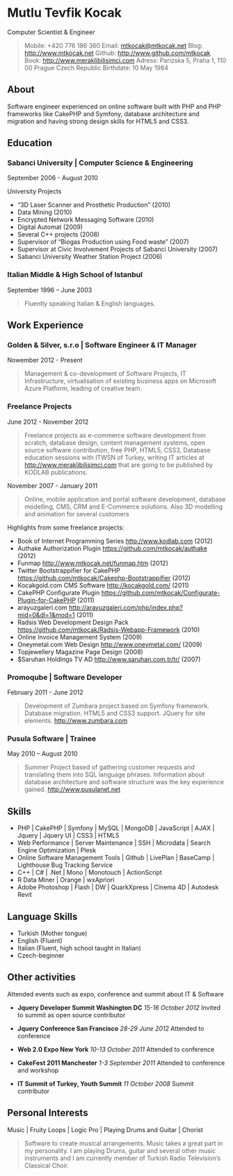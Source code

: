 # Mutlu Tevfik Kocak
Computer Scientist & Engineer

> Mobile: +420 776 186 360 
> Email: mtkocak@mtkocak.net 
> Blog: http://www.mtkocak.net 
> Github: http://www.github.com/mtkocak 
> Book: http://www.meraklibilisimci.com 
> Adress: Parizska 5, Praha 1, 110 00 Prague Czech Republic 
> Birthdate: 10 May 1984 

## About

Software engineer experienced on online software built with PHP and PHP frameworks like CakePHP and Symfony, database architecture and migration and having strong design skills for HTML5 and CSS3.

## Education

### Sabanci University | Computer Science & Engineering
September 2006 - August 2010

University Projects 
* “3D Laser Scanner and Prosthetic Production” (2010)
* Data Mining (2010)
* Encrypted Network Messaging Software (2010)
* Digital Automat (2009)
* Several C++ projects (2008)
* Supervisor of “Biogas Production using Food waste” (2007) 
* Supervisor at Civic Involvement Projects of Sabanci University (2007)
* Sabanci University Weather Station Project (2006)

### Italian Middle & High School of Istanbul 
September 1996 – June 2003 

> Fluently speaking Italian & English languages. 

## Work Experience

### Golden & Silver, s.r.o | Software Engineer & IT Manager
Nowember 2012 - Present

> Management & co-development of Software Projects, IT Infrastructure, virtualisation of existing business apps on Microsoft Azure Platform, leading of creative team.

### Freelance Projects
June 2012 - November 2012

> Freelance projects as e-commerce software development from scratch, database design, content management systems, open source software contribution, free PHP, HTML5, CSS3, Database education sessions with ITWSN of Turkey, writing IT articles at http://www.meraklibilisimci.com that are going to be published by KODLAB publications.

November 2007 - January 2011

> Online, mobile application and portal software development, database modelling, CMS, CRM and E-Commerce solutions. Also 3D modelling and animation for several customers

Highlights from some freelance projects:
* Book of Internet Programming Series http://www.kodlab.com (2012)
* Authake Authorization Plugin https://github.com/mtkocak/authake  (2012)
* Funmap http://www.mtkocak.net/funmap.htm  (2012)
* Twitter Bootstrappifier for CakePHP https://github.com/mtkocak/Cakephp-Bootstrappifier  (2012)
* Kocakgold.com CMS Software http://kocakgold.com/  (2011)
* CakePHP Configurate Plugin https://github.com/mtkocak/Configurate-Plugin-for-CakePHP (2011)
* arayuzgaleri.com http://arayuzgaleri.com/php/index.php?mid=0&dl=1&mod=1 (2011)
* Radsis Web Development Design Pack https://github.com/mtkocak/Radsis-Webapp-Framework (2010)
* Online Invoice Management System (2009)
* Oneymetal.com Web Design http://www.oneymetal.com/ (2009)
* Topjewellery Magazine Page Design (2008)
* $Saruhan Holdings TV AD http://www.saruhan.com.tr/tr/ (2007)

### Promoqube | Software Developer
February 2011 - June 2012 

> Development of Zumbara project based on Symfony framework. Database migration. HTML5 and CSS3 support. JQuery for site elements. http://www.zumbara.com

### Pusula Software | Trainee
May 2010 – August 2010
 
> Summer Project based of gathering customer requests and translating them into SQL language phrases. Information about database architecture and software structure was the key experience gained. http://www.pusulanet.net

## Skills

* PHP | CakePHP | Symfony | MySQL | MongoDB | JavaScript | AJAX | Jquery | Jquery UI | CSS3 | HTML5  
* Web Performance | Server Maintenance | SSH | Microdata | Search Engine Optimization | Plesk 
* Online Software Management Tools | Github | LivePlan | BaseCamp | Lighthouse Bug Tracking Service  
* C++ | C# | .Net | Mono | Monotouch | ActionScript 
* R Data Miner | Orange | wxApriori 
*  Adobe Photoshop | Flash | DW | QuarkXpress | Cinema 4D | Autodesk Revit 

## Language Skills

* Turkish (Mother tongue)
* English (Fluent)
* Italian (Fluent, high school taught in Italian) 
* Czech-beginner

## Other activities
Attended events such as expo, conference and summit about IT & Software 

* **Jquery Developer Summit Washington DC** 
*15-16 October 2012*
Invited to summit as open source contributor 

* **Jquery Conference San Francisco**
*28-29 June 2012*
Attended to conference 

* **Web 2.0 Expo New York**
*10-13 October 2011*
Attended to conference 

* **CakeFest 2011 Manchester**
*1-3 September 2011*
Attended to conference and workshop 

* **IT Summit of Turkey, Youth Summit**
*11 October 2008*
Summit contributor 

## Personal Interests
Music | Fruity Loops | Logic Pro | Playing Drums and Guitar | Chorist 

> Software to create musical arrangements. Music takes a great part in my personality. I am playing Drums, guitar and several other music instruments and I am currently member of Turkish Radio Television’s Classical Choir.